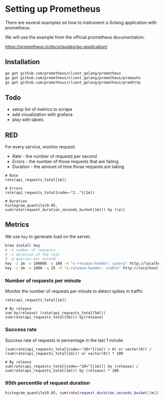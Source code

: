 # Setting up Prometheus


There are several examples on how to instrument a Golang application with prometheus.

We will use the example from the official prometheus documentation:

https://prometheus.io/docs/guides/go-application/



## Installation

```bash
go get github.com/prometheus/client_golang/prometheus
go get github.com/prometheus/client_golang/prometheus/promauto
go get github.com/prometheus/client_golang/prometheus/promhttp
```

## Todo

- setup list of metrics to scrape
- add visualization with grafana
- play with labels

## RED

For every service, monitor request:
- Rate - the number of requests per second
- Errors - the number of those requests that are failing
- Duration - the amount of time those requests are taking

```promql
# Rate
rate(api_requests_total[1m])

# Errors
rate(api_requests_total{code=~"2.."}[1m])

# Duration
histogram_quantile(0.95, sum(rate(request_duration_seconds_bucket[1m])) by (le))
```

## Metrics


We use `hey` to generate load on the server.

```bash
brew install hey
# -n number of requests
# -z duration of the test
# -q queries per second
hey -z 1m -n 100000 -q 100 -H "x-release-header: canary" http://localhost:8000/
hey -z 1m -n 1000 -q 25 -H "x-release-header: stable" http://localhost:8000/
```

### Number of requests per minute

Monitor the number of requests per minute to detect spikes in traffic

```promql
rate(api_requests_total[1m])

# By release
sum by(release) (rate(api_requests_total[5m]))
sum(rate(api_requests_total[5m])) by(release)
```

### Success rate

Success rate of requests in percentage in the last 1 minute.

```promql
(sum(rate(api_requests_total{code=~"20+"}[1m]) > 0) or vector(0)) / (sum(rate(api_requests_total[1m])) or vector(0)) * 100

# By release
sum(rate(api_requests_total{code=~"20+"}[1m])) by (release) / sum(rate(api_requests_total[1m])) by (release) * 100
```


### 95th percentile of request duration

```bash
histogram_quantile(0.95, sum(rate(request_duration_seconds_bucket[5m])) by (path))
```
